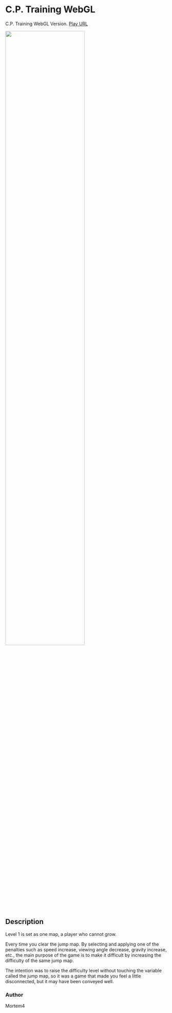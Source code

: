 # C.P. Training WebGL
C.P. Training WebGL Version. [Play URL](https://gondnetom.github.io/CPTrainingWebGL/)

<img src = "https://user-images.githubusercontent.com/77566805/147513953-a1794c3d-fa96-4239-bac4-6f404a8d5097.png" width="70%" height="70%">

## Description
Level 1 is set as one map, a player who cannot grow.

 Every time you clear the jump map. By selecting and applying one of the penalties such as speed increase, viewing angle decrease, gravity increase, etc., the main purpose of the game is to make it difficult by increasing the difficulty of the same jump map.

 The intention was to raise the difficulty level without touching the variable called the jump map, so it was a game that made you feel a little disconnected, but it may have been conveyed well.

### Author
Mortem4
